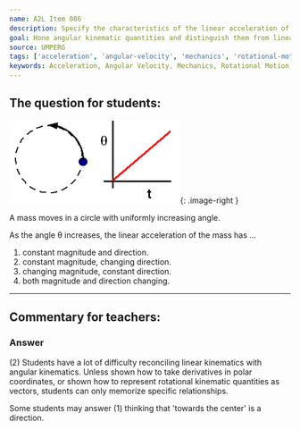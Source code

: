 ```yaml
---
name: A2L Item 086
description: Specify the characteristics of the linear acceleration of a body having uniform angular velocity.
goal: Hone angular kinematic quantities and distinguish them from linear kinematic quantities.
source: UMPERG
tags: ['acceleration', 'angular-velocity', 'mechanics', 'rotational-motion']
keywords: Acceleration, Angular Velocity, Mechanics, Rotational Motion
---
```


## The question for students:

![Item086_fig1.gif](../images/Item086_fig1.gif){: .image-right } 

A mass moves in a circle with uniformly increasing angle.

As the angle &theta; increases, the linear acceleration of the mass has
...

1. constant magnitude and direction.
2. constant magnitude, changing direction.
3. changing magnitude, constant direction.
4. both magnitude and direction changing.

<hr/>

## Commentary for teachers:

### Answer

(2) Students have a lot of difficulty reconciling linear kinematics with
angular kinematics. Unless shown how to take derivatives in polar
coordinates, or shown how to represent rotational kinematic quantities
as vectors, students can only memorize specific relationships.

Some students may answer (1) thinking that 'towards the center' is a
direction.
